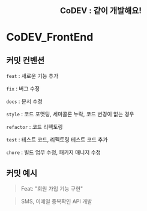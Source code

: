 <div align="center">
    <h2>CoDEV : 같이 개발해요! </h2>
</div>

# CoDEV_FrontEnd

## 커밋 컨벤션
`feat` : 새로운 기능 추가

`fix` : 버그 수정

`docs` : 문서 수정

`style` : 코드 포맷팅, 세미콜론 누락, 코드 변경이 없는 경우

`refactor` : 코드 리펙토링

`test` : 테스트 코드, 리펙토링 테스트 코드 추가

`chore` : 빌드 업무 수정, 패키지 매니저 수정

## 커밋 예시
> Feat: "회원 가입 기능 구현"

> SMS, 이메일 중복확인 API 개발
